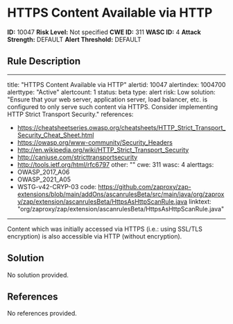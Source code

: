 
# HTTPS Content Available via HTTP

**ID:** 10047
**Risk Level:** Not specified
**CWE ID:** 311
**WASC ID:** 4
**Attack Strength:** DEFAULT
**Alert Threshold:** DEFAULT

## Rule Description
---
title: "HTTPS Content Available via HTTP"
alertid: 10047
alertindex: 1004700
alerttype: "Active"
alertcount: 1
status: beta
type: alert
risk: Low
solution: "Ensure that your web server, application server, load balancer, etc. is configured to only serve such content via HTTPS. Consider implementing HTTP Strict Transport Security."
references:
   - https://cheatsheetseries.owasp.org/cheatsheets/HTTP_Strict_Transport_Security_Cheat_Sheet.html
   - https://owasp.org/www-community/Security_Headers
   - http://en.wikipedia.org/wiki/HTTP_Strict_Transport_Security
   - http://caniuse.com/stricttransportsecurity
   - http://tools.ietf.org/html/rfc6797
other: ""
cwe: 311
wasc: 4
alerttags: 
  - OWASP_2017_A06
  - OWASP_2021_A05
  - WSTG-v42-CRYP-03
code: https://github.com/zaproxy/zap-extensions/blob/main/addOns/ascanrulesBeta/src/main/java/org/zaproxy/zap/extension/ascanrulesBeta/HttpsAsHttpScanRule.java
linktext: "org/zaproxy/zap/extension/ascanrulesBeta/HttpsAsHttpScanRule.java"
---
Content which was initially accessed via HTTPS (i.e.: using SSL/TLS encryption) is also accessible via HTTP (without encryption). 


## Solution
No solution provided.

## References
No references provided.
